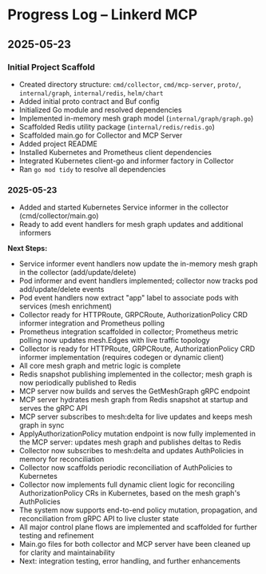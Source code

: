 # Progress Log – Linkerd MCP

## 2025-05-23

### Initial Project Scaffold

- Created directory structure: `cmd/collector`, `cmd/mcp-server`, `proto/`, `internal/graph`, `internal/redis`, `helm/chart`
- Added initial proto contract and Buf config
- Initialized Go module and resolved dependencies
- Implemented in-memory mesh graph model (`internal/graph/graph.go`)
- Scaffolded Redis utility package (`internal/redis/redis.go`)
- Scaffolded main.go for Collector and MCP Server
- Added project README
- Installed Kubernetes and Prometheus client dependencies
- Integrated Kubernetes client-go and informer factory in Collector
- Ran `go mod tidy` to resolve all dependencies

### 2025-05-23

- Added and started Kubernetes Service informer in the collector (cmd/collector/main.go)
- Ready to add event handlers for mesh graph updates and additional informers

**Next Steps:**  
- Service informer event handlers now update the in-memory mesh graph in the collector (add/update/delete)
- Pod informer and event handlers implemented; collector now tracks pod add/update/delete events
- Pod event handlers now extract "app" label to associate pods with services (mesh enrichment)
- Collector ready for HTTPRoute, GRPCRoute, AuthorizationPolicy CRD informer integration and Prometheus polling
- Prometheus integration scaffolded in collector; Prometheus metric polling now updates mesh.Edges with live traffic topology
- Collector is ready for HTTPRoute, GRPCRoute, AuthorizationPolicy CRD informer implementation (requires codegen or dynamic client)
- All core mesh graph and metric logic is complete
- Redis snapshot publishing implemented in the collector; mesh graph is now periodically published to Redis
- MCP server now builds and serves the GetMeshGraph gRPC endpoint
- MCP server hydrates mesh graph from Redis snapshot at startup and serves the gRPC API
- MCP server subscribes to mesh:delta for live updates and keeps mesh graph in sync
- ApplyAuthorizationPolicy mutation endpoint is now fully implemented in the MCP server: updates mesh graph and publishes deltas to Redis
- Collector now subscribes to mesh:delta and updates AuthPolicies in memory for reconciliation
- Collector now scaffolds periodic reconciliation of AuthPolicies to Kubernetes
- Collector now implements full dynamic client logic for reconciling AuthorizationPolicy CRs in Kubernetes, based on the mesh graph's AuthPolicies
- The system now supports end-to-end policy mutation, propagation, and reconciliation from gRPC API to live cluster state
- All major control plane flows are implemented and scaffolded for further testing and refinement
- Main.go files for both collector and MCP server have been cleaned up for clarity and maintainability
- Next: integration testing, error handling, and further enhancements
